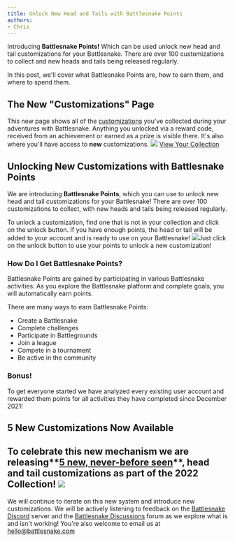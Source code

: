 ```yaml
---
title: Unlock New Head and Tails with Battlesnake Points
authors:
- Chris
---
```


Introducing **Battlesnake Points!** Which can be used unlock new head and tail customizations for your Battlesnake. There are over 100 customizations to collect and new heads and tails being released regularly.

In this post, we'll cover what Battlesnake Points are, how to earn them, and where to spend them.

## The New "Customizations" Page

This new page shows all of the [customizations](https://play.battlesnake.com/customizations/) you've collected during your adventures with Battlesnake. Anything you unlocked via a reward code, received from an achievement or earned as a prize is visible there. It's also where you'll have access to **new** customizations.
![](./img/Screen-Shot-2022-07-28-at-3.17.19-PM.png)
[View Your Collection](https://play.battlesnake.com/customizations/)

## Unlocking New Customizations with Battlesnake Points

We are introducing **Battlesnake Points**, which you can use to unlock new head and tail customizations for your Battlesnake! There are over 100 customizations to collect, with new heads and tails being released regularly.

To unlock a customization, find one that is not in your collection and click on the unlock button. If you have enough points, the head or tail will be added to your account and is ready to use on your Battlesnake!
![](./img/Customization-Unlock.png)Just click on the unlock button to use your points to unlock a new customization!
### How Do I Get Battlesnake Points?

Battlesnake Points are gained by participating in various Battlesnake activities. As you explore the Battlesnake platform and complete goals, you will automatically earn points. 

There are many ways to earn Battlesnake Points:

- Create a Battlesnake
- Complete challenges
- Participate in Battlegrounds
- Join a league
- Compete in a tournament
- Be active in the community

### Bonus!

To get everyone started we have analyzed every existing user account and rewarded them points for all activities they have completed since December 2021!

## 5 New Customizations Now Available

To celebrate this new mechanism we are releasing**[5 new, never-before seen](https://play.battlesnake.com/customizations/)**, head and tail customizations as part of the 2022 Collection!
![](./img/New-Customizations-for-August.png)
---

We will continue to iterate on this new system and introduce new customizations. We will be actively listening to feedback on the [Battlesnake Discord](https://discord.battlesnake.com/) server and the [Battlesnake Discussions](https://github.com/BattlesnakeOfficial/feedback/discussions) forum as we explore what is and isn't working! You're also welcome to email us at hello@battlesnake.com
